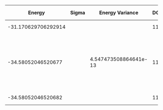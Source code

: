 | Energy              | Sigma | Energy Variance       | DOF | Method                                                                                                     | Data Repository |
| ------------------- | ----- | --------------------- | --- | ---------------------------------------------------------------------------------------------------------- | --------------- |
| -31.170629706292914 |       |                       | 11  | Mean field energy                                                                                          |                 |
| -34.58052046520677  |       | 4.547473508864641e-13 | 11  | DMRG (bond dimension 100) using fork tensor product states with U(1) symmetries for charge and spin sector |                 |
| -34.58052046520682  |       |                       | 11  | Exact diagonalization                                                                                      |                 |

